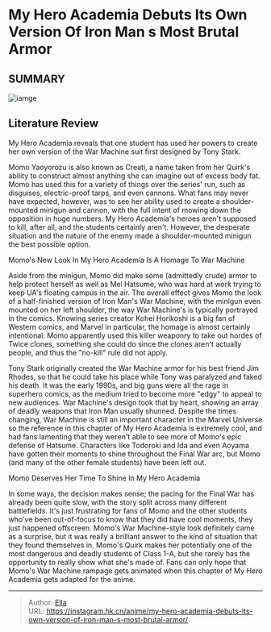 # My Hero Academia Debuts Its Own Version Of Iron Man s Most Brutal Armor


## SUMMARY 

![iamge](https://static1.srcdn.com/wordpress/wp-content/uploads/2023/10/momo-from-my-hero-academia-and-marvel-comics-war-machine.jpg)

## Literature Review

My Hero Academia reveals that one student has used her powers to create her own version of the War Machine suit first designed by Tony Stark.





Momo Yaoyorozu is also known as Creati, a name taken from her Quirk&#39;s ability to construct almost anything she can imagine out of excess body fat. Momo has used this for a variety of things over the series&#39; run, such as disguises, electric-proof tarps, and even cannons. What fans may never have expected, however, was to see her ability used to create a shoulder-mounted minigun and cannon, with the full intent of mowing down the opposition in huge numbers. My Hero Academia&#39;s heroes aren&#39;t supposed to kill, after all, and the students certainly aren&#39;t. However, the desperate situation and the nature of the enemy made a shoulder-mounted minigun the best possible option.





 Momo&#39;s New Look In My Hero Academia Is A Homage To War Machine 
          

Aside from the minigun, Momo did make some (admittedly crude) armor to help protect herself as well as Mei Hatsume, who was hard at work trying to keep UA&#39;s floating campus in the air. The overall effect gives Momo the look of a half-finished version of Iron Man&#39;s War Machine, with the minigun even mounted on her left shoulder, the way War Machine&#39;s is typically portrayed in the comics. Knowing series creator Kohei Horikoshi is a big fan of Western comics, and Marvel in particular, the homage is almost certainly intentional. Momo apparently used this killer weaponry to take out hordes of Twice clones, something she could do since the clones aren&#39;t actually people, and thus the &#34;no-kill&#34; rule did not apply.

          




Tony Stark originally created the War Machine armor for his best friend Jim Rhodes, so that he could take his place while Tony was paralyzed and faked his death. It was the early 1990s, and big guns were all the rage in superhero comics, as the medium tried to become more &#34;edgy&#34; to appeal to new audiences. War Machine&#39;s design took that by heart, showing an array of deadly weapons that Iron Man usually shunned. Despite the times changing, War Machine is still an important character in the Marvel Universe so the reference in this chapter of My Hero Academia is extremely cool, and had fans lamenting that they weren&#39;t able to see more of Momo&#39;s epic defense of Hatsume. Characters like Todoroki and Ida and even Aoyama have gotten their moments to shine throughout the Final War arc, but Momo (and many of the other female students) have been left out.



 Momo Deserves Her Time To Shine In My Hero Academia 
          




In some ways, the decision makes sense; the pacing for the Final War has already been quite slow, with the story split across many different battlefields. It&#39;s just frustrating for fans of Momo and the other students who&#39;ve been out-of-focus to know that they did have cool moments, they just happened offscreen. Momo&#39;s War Machine-style look definitely came as a surprise, but it was really a brilliant answer to the kind of situation that they found themselves in. Momo&#39;s Quirk makes her potentially one of the most dangerous and deadly students of Class 1-A, but she rarely has the opportunity to really show what she&#39;s made of. Fans can only hope that Momo&#39;s War Machine rampage gets animated when this chapter of My Hero Academia gets adapted for the anime.



---

> Author: [Ella](https://instagram.hk.cn/)  
> URL: https://instagram.hk.cn/anime/my-hero-academia-debuts-its-own-version-of-iron-man-s-most-brutal-armor/  

